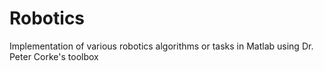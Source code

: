 # Robotics
Implementation of various robotics algorithms or tasks in Matlab using Dr. Peter Corke's toolbox
